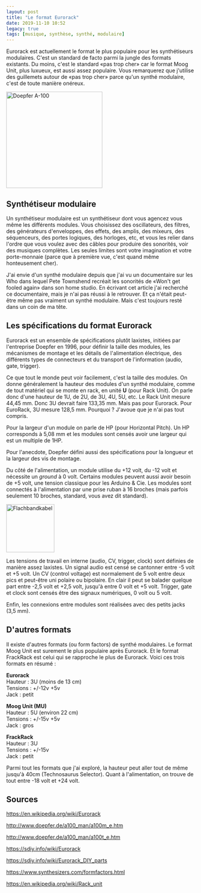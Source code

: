 ```yaml
---
layout: post
title: "Le format Eurorack"
date: 2019-11-10 10:52
legacy: true
tags: [musique, synthèse, synthé, modulaire]
---
```


Eurorack est actuellement le format le plus populaire pour les synthétiseurs
modulaires.  C'est un standard de facto parmi la jungle des formats existants.
Du moins, c'est le standard «pas trop cher» car le format Moog Unit, plus
luxueux, est aussi assez populaire. Vous remarquerez que j'utilise des
guillemets autour de «pas trop cher» parce qu'un synthé modulaire, c'est de
toute manière onéreux.

<a title="Nina Richards (who can be contacted via ZoeB). [CC BY 3.0 (https://creativecommons.org/licenses/by/3.0)], via Wikimedia Commons" href="https://commons.wikimedia.org/wiki/File:Doepfer_A-100.jpg"><img width="256" alt="Doepfer A-100" src="https://upload.wikimedia.org/wikipedia/commons/thumb/6/66/Doepfer_A-100.jpg/256px-Doepfer_A-100.jpg"></a>

<!-- more -->

## Synthétiseur modulaire

Un synthétiseur modulaire est un synthétiseur dont vous agencez vous même les
différents modules. Vous choisissez des oscillateurs, des filtres, des
générateurs d'enveloppes, des effets, des amplis, des mixeurs, des séquenceurs,
des portes logiques, des horloges, etc, et vous les relier dans l'ordre que
vous voulez avec des câbles pour produire des sonorités, voir des musiques
complètes.  Les seules limites sont votre imagination et votre porte-monnaie
(parce que à première vue, c'est quand même honteusement cher).

J'ai envie d'un synthé modulaire depuis que j'ai vu un documentaire sur les Who
dans lequel Pete Townshend recréait les sonorités de «Won't get fooled again»
dans son home studio. En écrivant cet article j'ai recherché ce documentaire,
mais je n'ai pas réussi à le retrouver. Et ça n'était peut-être même pas
vraiment un synthé modulaire. Mais c'est toujours resté dans un coin de ma
tête.

## Les spécifications du format Eurorack

Eurorack est un ensemble de spécifications plutôt laxistes, initiées par
l'entreprise Doepfer en 1996, pour définir la taille des modules, les
mécanismes de montage et les détails de l'alimentation électrique, des différents types de
connecteurs et du transport de l'information (audio, gate, trigger).

Ce que tout le monde peut voir facilement, c'est la taille des modules. On
donne généralement la hauteur des modules d'un synthé modulaire, comme de tout
matériel qui se monte en rack, en unité **U** (pour Rack Unit). On parle donc
d'une hauteur de 1U, de 2U, de 3U, 4U, 5U, etc. Le Rack Unit mesure 44,45 mm.
Donc 3U devrait faire 133,35 mm. Mais pas pour Eurorack. Pour EuroRack, 3U
mesure 128,5 mm. Pourquoi ? J'avoue que je n'ai pas tout compris.

Pour la largeur d'un module on parle de HP (pour Horizontal Pitch). Un HP
corresponds à 5,08 mm et les modules sont censés avoir une largeur qui est un
multiple de 1HP.

Pour l'anecdote, Doepfer défini aussi des spécifications pour la longueur et la
largeur des vis de montage.

Du côté de l'alimentation, un module utilise du +12 volt, du -12 volt et
nécessite un *ground* à 0 volt. Certains modules peuvent aussi avoir besoin de
+5 volt, une tension classique pour les Arduino & Cie. Les modules sont
connectés à l'alimentation par une prise ruban à 16 broches (mais parfois seulement
10 broches, standard, vous avez dit standard).

<a title="Heron 21:16, 22 Nov 2004 (UTC) [CC BY-SA 3.0 (http://creativecommons.org/licenses/by-sa/3.0/)], via Wikimedia Commons" href="https://commons.wikimedia.org/wiki/File:Flachbandkabel.jpg"><img width="128" alt="Flachbandkabel" src="https://upload.wikimedia.org/wikipedia/commons/6/65/Flachbandkabel.jpg"></a>

Les tensions de travail en interne (audio, CV, trigger, clock) sont définies de
manière assez laxistes. Un signal audio est censé se cantonner entre -5 volt et
+5 volt.  Un CV (control voltage) est normalement de 5 volt entre deux pics et
peut-être uni polaire ou bipolaire. En clair il peut se balader quelque part
entre -2,5 volt et +2,5 volt, jusqu'à entre 0 volt et +5 volt.
Trigger, gate et clock sont censés être des signaux numériques, 0 volt ou 5 volt.

Enfin, les connexions entre modules sont réalisées avec des petits jacks (3,5 mm).

## D'autres formats

Il existe d'autres formats (ou form factors) de synthé modulaires. Le format
Moog Unit est surement le plus populaire après Eurorack. Et le format FrackRack
est celui qui se rapproche le plus de Eurorack. Voici ces trois formats en résumé :

**Eurorack**    
Hauteur : 3U (moins de 13 cm)    
Tensions : +/-12v +5v    
Jack : petit    

**Moog Unit (MU)**    
Hauteur : 5U (environ 22 cm)    
Tensions : +/-15v +5v    
Jack : gros    

**FrackRack**    
Hauteur : 3U    
Tensions : +/-15v    
Jack : petit

Parmi tout les formats que j'ai exploré, la hauteur peut aller tout de même
jusqu'à 40cm (Technosaurus Selector).  Quant à l'alimentation, on trouve de
tout entre -18 volt et +24 volt.

## Sources

https://en.wikipedia.org/wiki/Eurorack

http://www.doepfer.de/a100_man/a100m_e.htm

http://www.doepfer.de/a100_man/a100t_e.htm

https://sdiy.info/wiki/Eurorack

https://sdiy.info/wiki/Eurorack_DIY_parts

https://www.synthesizers.com/formfactors.html

https://en.wikipedia.org/wiki/Rack_unit
